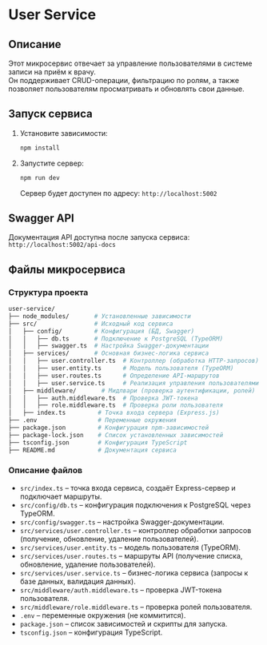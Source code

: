 # User Service

## Описание
Этот микросервис отвечает за управление пользователями в системе записи на приём к врачу.  
Он поддерживает CRUD-операции, фильтрацию по ролям, а также позволяет пользователям просматривать и обновлять свои данные.

## Запуск сервиса

1. Установите зависимости:
    ```bash
    npm install
    ```
2. Запустите сервер:
    ```bash
    npm run dev
    ```
   Сервер будет доступен по адресу:
   `http://localhost:5002`

## Swagger API
Документация API доступна после запуска сервиса:  
`http://localhost:5002/api-docs`

## Файлы микросервиса
### Структура проекта
```bash
user-service/
├── node_modules/       # Установленные зависимости
├── src/                # Исходный код сервиса
│   ├── config/         # Конфигурация (БД, Swagger)
│   │   ├── db.ts       # Подключение к PostgreSQL (TypeORM)
│   │   ├── swagger.ts  # Настройка Swagger-документации
│   ├── services/       # Основная бизнес-логика сервиса
│   │   ├── user.controller.ts  # Контроллер (обработка HTTP-запросов)
│   │   ├── user.entity.ts      # Модель пользователя (TypeORM)
│   │   ├── user.routes.ts      # Определение API-маршрутов
│   │   ├── user.service.ts     # Реализация управления пользователями
│   ├── middleware/       # Мидлвари (проверка аутентификации, ролей)
│   │   ├── auth.middleware.ts  # Проверка JWT-токена
│   │   ├── role.middleware.ts  # Проверка роли пользователя
│   ├── index.ts         # Точка входа сервера (Express.js)
├── .env                 # Переменные окружения
├── package.json         # Конфигурация npm-зависимостей
├── package-lock.json    # Список установленных зависимостей
├── tsconfig.json        # Конфигурация TypeScript
├── README.md            # Документация сервиса
```

### Описание файлов
- `src/index.ts` – точка входа сервиса, создаёт Express-сервер и подключает маршруты.
- `src/config/db.ts` – конфигурация подключения к PostgreSQL через TypeORM.
- `src/config/swagger.ts` – настройка Swagger-документации.
- `src/services/user.controller.ts` – контроллер обработки запросов (получение, обновление, удаление пользователей).
- `src/services/user.entity.ts` – модель пользователя (TypeORM).
- `src/services/user.routes.ts` – маршруты API (получение списка, обновление, удаление пользователей).
- `src/services/user.service.ts` – бизнес-логика сервиса (запросы к базе данных, валидация данных).
- `src/middleware/auth.middleware.ts` – проверка JWT-токена пользователя.
- `src/middleware/role.middleware.ts` – проверка ролей пользователя.
- `.env` – переменные окружения (не коммитится).
- `package.json` – список зависимостей и скрипты для запуска.
- `tsconfig.json` – конфигурация TypeScript.

